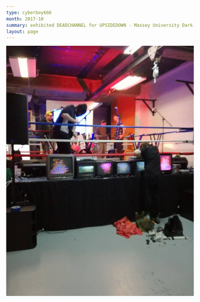 ```yaml
---
type: cyberboy666
month: 2017-10
summary: exhibited DEADCHANNEL for UPSIDEDOWN - Massey University Dark-Ambient Boxing-Ring showcase
layout: page
---
```


![image](/images/cyberboy666/upsidedown.jpg)